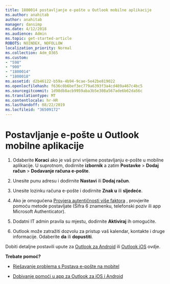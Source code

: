 ```yaml
---
title: 1800014 postavljanje e-pošte u Outlook mobilne aplikacije
ms.author: anahitab
author: anahitab
manager: dansimp
ms.date: 4/12/2018
ms.audience: Admin
ms.topic: get-started-article
ROBOTS: NOINDEX, NOFOLLOW
localization_priority: Normal
ms.collection: Adm_O365
ms.custom:
- "598"
- "900"
- "1800014"
- "1800018"
ms.assetid: d2b46122-b59a-4b94-9cae-5e42be819022
ms.openlocfilehash: f636c0b6bef3ec779a6393f3a4cd489a467c4bc5
ms.sourcegitcommit: 1d98db8acb9959aba3b5e308a567ade6b62da56c
ms.translationtype: MT
ms.contentlocale: hr-HR
ms.lasthandoff: 08/22/2019
ms.locfileid: "36509172"
---
```

# <a name="set-up-email-in-the-outlook-mobile-app"></a>Postavljanje e-pošte u Outlook mobilne aplikacije

1. Odaberite **Koraci** ako je vaš prvi vrijeme postavljanju e-pošte u mobilne aplikacije. U suprotnom, dodirnite **izbornik** a zatim **Postavke** \> **Dodaj račun** \> **Dodavanje računa e-pošte**.

2. Unesite punu adresu i dodirnite **Nastavi** ili **Dodaj račun**.

3. Unesite lozinku računa e-pošte i dodirnite **Znak u** ili **sljedeće**.

4. Ako je omogućena [Provjera autentičnosti više faktora](https://support.office.com/article/8f0454b2-f51a-4d9c-bcde-2c48e41621c6.aspx) , provjerite pomoću metode postavljate (Šifra 6 znamenku, telefonski poziv ili app Microsoft Authenticator).

5. Dodatni IT admin pravila su mjestu, dodirnite **Aktiviraj** ih omogućite.

6. Outlook može zatražiti dozvolu za pristup vaš kalendar, kontakte i druge informacije. Odaberite **da** ili **dopustiti**.

Dobiti detaljne postavili upute za [Outlook za Android](https://support.office.com/article/886db551-8dfa-4fd5-b835-f8e532091872.aspx) ili [Outlook iOS](https://support.office.com/article/b2de2161-cc1d-49ef-9ef9-81acd1c8e234.aspx) ovdje.
  
 **Trebate pomoć?**
  
- [Rješavanje problema s Postava e-pošte na mobitel](https://support.office.com/article/a264ef01-9c88-48fb-9285-7017e4f31f02.aspx)

- [Dobivanje pomoći u app za Outlook za iOS i Android](https://support.office.com/article/218a22d1-9fa5-4889-b689-de1c63493243.aspx#ID0EAABAAA=Contact_Support)
